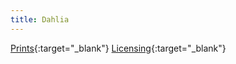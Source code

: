 ```yaml
---
title: Dahlia
---
```

[Prints](https://pixels.com/featured/dahlia-brady-lane.html){:target="_blank"}
[Licensing](https://licensing.pixels.com/featured/dahlia-brady-lane.html){:target="_blank"}